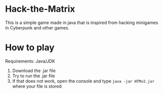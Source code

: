 # Hack-the-Matrix

This is a simple game made in java that is inspired from hacking minigames in Cyberpunk and other games.

# How to play

Requirements:
Java/JDK

1. Download the .jar file
2. Try to run the .jar file
4. If that does not work, open the console and type `java -jar HTMv2.jar` where your file is stored
